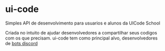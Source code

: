 # ui-code
Simples API de desenvolvimento para usuarios e alunos da UICode School

Criada no intuito de ajudar desenvolvedores a compartilhar seus codigos com os que precisam.
ui-code tem como principal alvo, desenvolvedores de [bots discord](https://www.npmjs.com/package/discord.js)

